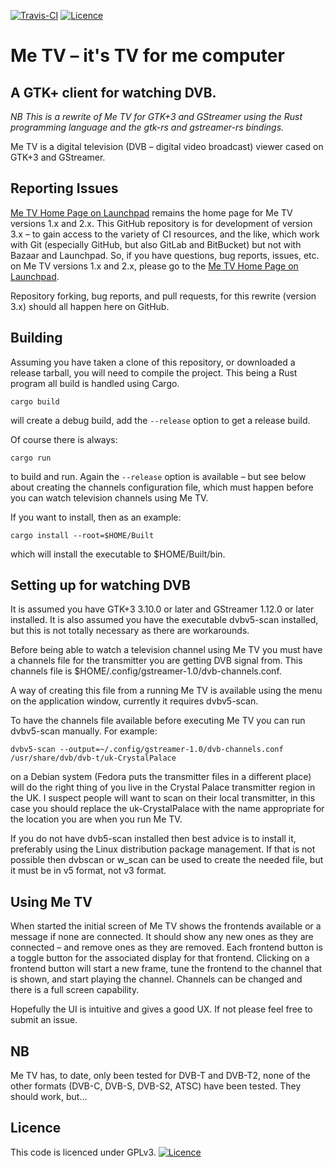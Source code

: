 [![Travis-CI](https://travis-ci.org/Me-TV/Me-TV.svg?branch=master)](https://travis-ci.org/Me-TV/Me-TV)
[![Licence](https://img.shields.io/badge/license-GPL_3-green.svg)](https://www.gnu.org/licenses/gpl-3.0.txt)

# Me TV – it's TV for me computer

## A GTK+ client for watching DVB.

*NB This is a rewrite of Me TV for GTK+3 and GStreamer using the Rust programming language and the gtk-rs and
gstreamer-rs bindings.*

Me TV is a digital television (DVB – digital video broadcast) viewer cased on GTK+3 and GStreamer.

## Reporting Issues

[Me TV Home Page on Launchpad](http://launchpad.net/me-tv) remains the home page for Me TV versions 1.x and
2.x. This GitHub repository is for development of version 3.x – to gain access to the
variety of CI resources, and the like, which work with Git (especially GitHub, but also GitLab and BitBucket) but not
with Bazaar and Launchpad. So, if you have questions, bug reports, issues, etc. on Me TV versions 1.x and
2.x, please go to the [Me TV Home Page on Launchpad](http://launchpad.net/me-tv).

Repository forking, bug reports, and pull requests, for this rewrite (version 3.x) should all happen here on
GitHub.

## Building

Assuming you have taken a clone of this repository, or downloaded a release tarball, you will need to compile
the project.  This being a Rust program all build is handled using Cargo.

    cargo build

will create a debug build, add the `--release` option to get a release build.

Of course there is always:

    cargo run

to build and run. Again the `--release` option is available – but see below about creating the channels
configuration file, which must happen before you can watch television channels using Me TV.

If you want to install, then as an example:

    cargo install --root=$HOME/Built

which will install the executable to $HOME/Built/bin.

## Setting up for watching DVB

It is assumed you have GTK+3 3.10.0 or later and GStreamer 1.12.0 or later installed. It is also assumed you
have the executable dvbv5-scan installed, but this is not totally necessary as there are workarounds.

Before being able to watch a television channel using Me TV you must have a channels file for the transmitter you
are getting DVB signal from. This channels file is $HOME/.config/gstreamer-1.0/dvb-channels.conf.

A way of creating this file from a running Me TV is available using the menu on the application window, currently it
requires dvbv5-scan.

To have the channels file available before executing Me TV you can run dvbv5-scan manually. For example:

    dvbv5-scan --output=~/.config/gstreamer-1.0/dvb-channels.conf /usr/share/dvb/dvb-t/uk-CrystalPalace

on a Debian system (Fedora puts the transmitter files in a different place) will do the right thing of you
live in the Crystal Palace transmitter region in the UK. I suspect people will want to scan on their local
transmitter, in this case you should replace the uk-CrystalPalace with the name appropriate for the location
you are when you run Me TV.

If you do not have dvb5-scan installed then best advice is to install it, preferably using the Linux
distribution package management. If that is not possible then dvbscan or w_scan can be used to create the
needed file, but it must be in v5 format, not v3 format.

## Using Me TV

When started the initial screen of Me TV shows the frontends available or a message if none are connected. It
should show any new ones as they are connected – and remove ones as they are removed. Each frontend button
is a toggle button for the associated display for that frontend. Clicking on a frontend button will start a
new frame, tune the frontend to the channel that is shown, and start playing the channel. Channels can be
changed and there is a full screen capability.

Hopefully the UI is intuitive and gives a good UX. If not please feel free to submit an issue.

## NB

Me TV has, to date, only been tested for DVB-T and DVB-T2, none of the other formats (DVB-C, DVB-S, DVB-S2,
ATSC) have been tested. They should work, but…

## Licence

This code is licenced under GPLv3. [![Licence](https://img.shields.io/badge/license-GPL_3-green.svg)](https://www.gnu.org/licenses/gpl-3.0.txt)
